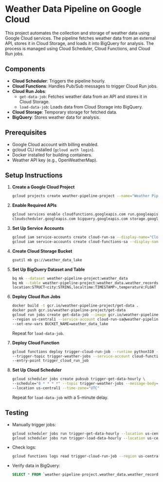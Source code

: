 # Weather Data Pipeline on Google Cloud

This project automates the collection and storage of weather data using Google Cloud services. The pipeline fetches weather data from an external API, stores it in Cloud Storage, and loads it into BigQuery for analysis. The process is managed using Cloud Scheduler, Cloud Functions, and Cloud Run jobs.

## Components
- **Cloud Scheduler**: Triggers the pipeline hourly.
- **Cloud Functions**: Handles Pub/Sub messages to trigger Cloud Run jobs.
- **Cloud Run Jobs**:
  - `get-data-job`: Fetches weather data from an API and stores it in Cloud Storage.
  - `load-data-job`: Loads data from Cloud Storage into BigQuery.
- **Cloud Storage**: Temporary storage for fetched data.
- **BigQuery**: Stores weather data for analysis.

## Prerequisites
- Google Cloud account with billing enabled.
- gcloud CLI installed (`gcloud auth login`).
- Docker installed for building containers.
- Weather API key (e.g., OpenWeatherMap).

## Setup Instructions
1. **Create a Google Cloud Project**
   ```bash
   gcloud projects create weather-pipeline-project --name="Weather Pipeline"
   ```
2. **Enable Required APIs**
   ```bash
   gcloud services enable cloudfunctions.googleapis.com run.googleapis.com \
   cloudscheduler.googleapis.com bigquery.googleapis.com storage.googleapis.com pubsub.googleapis.com
   ```
3. **Set Up Service Accounts**
   ```bash
   gcloud iam service-accounts create cloud-run-sa --display-name="Cloud Run Service Account"
   gcloud iam service-accounts create cloud-functions-sa --display-name="Cloud Functions Service Account"
   ```
4. **Create Cloud Storage Bucket**
   ```bash
   gsutil mb gs://weather_data_lake
   ```
5. **Set Up BigQuery Dataset and Table**
   ```bash
   bq mk --dataset weather-pipeline-project:weather_data
   bq mk --table weather-pipeline-project:weather_data.weather_records \
   location:STRUCT<city:STRING,localtime:TIMESTAMP>,temperature:FLOAT
   ```
6. **Deploy Cloud Run Jobs**
   ```bash
   docker build -t gcr.io/weather-pipeline-project/get-data .
   docker push gcr.io/weather-pipeline-project/get-data
   gcloud run jobs create get-data-job --image gcr.io/weather-pipeline-project/get-data \
   --region us-central1 --service-account cloud-run-sa@weather-pipeline-project.iam.gserviceaccount.com \
   --set-env-vars BUCKET_NAME=weather_data_lake
   ```
   Repeat for `load-data-job`.

7. **Deploy Cloud Function**
   ```bash
   gcloud functions deploy trigger-cloud-run-job --runtime python310 --region us-central1 \
   --trigger-topic trigger-weather-jobs --service-account cloud-functions-sa@weather-pipeline-project.iam.gserviceaccount.com \
   --entry-point trigger_cloud_run_job
   ```
8. **Set Up Cloud Scheduler**
   ```bash
   gcloud scheduler jobs create pubsub trigger-get-data-hourly \
   --schedule="0 * * * *" --topic trigger-weather-jobs --message-body="run-get-data" \
   --location us-central1 --time-zone="UTC"
   ```
   Repeat for `load-data-job` with a 5-minute delay.

## Testing
- Manually trigger jobs:
  ```bash
  gcloud scheduler jobs run trigger-get-data-hourly --location us-central1
  gcloud scheduler jobs run trigger-load-data-hourly --location us-central1
  ```
- Check logs:
  ```bash
  gcloud functions logs read trigger-cloud-run-job --region us-central1
  ```
- Verify data in BigQuery:
  ```sql
  SELECT * FROM `weather-pipeline-project.weather_data.weather_records` ORDER BY localtime DESC LIMIT 10;
  ```
